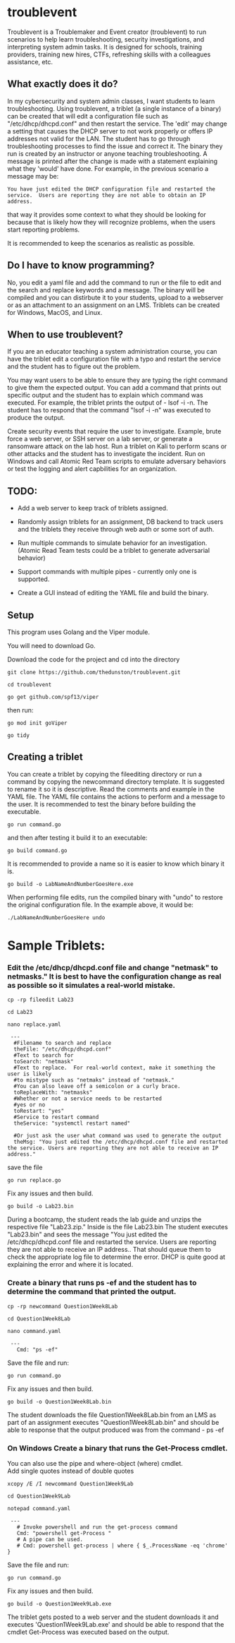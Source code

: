 # troublevent

Troublevent is a Troublemaker and Event creator (troublevent) to run scenarios to help learn troubleshooting, security investigations, and interpreting system admin tasks. It is designed for schools, training providers, training new hires, CTFs, refreshing skills with a colleagues assistance, etc.

## What exactly does it do?

In my cybersecurity and system admin classes, I want students to learn troubleshooting.  Using troublevent, a triblet (a single instance of a binary) can be created that will edit a configuration file such as "/etc/dhcp/dhcpd.conf" and then restart the service.  The 'edit' may change a setting that causes the DHCP server to not work properly or offers IP addresses not valid for the LAN.  The student has to go through troubleshooting processes to find the issue and correct it.  The binary they run is created by an instructor or anyone teaching troubleshooting.  A message is printed after the change is made with a statement explaining what they 'would' have done.  For example, in the previous scenario a message may be:

    You have just edited the DHCP configuration file and restarted the service.  Users are reporting they are not able to obtain an IP address.
    
that way it provides some context to what they should be looking for because that is likely how they will recognize problems, when the users start reporting problems.

It is recommended to keep the scenarios as realistic as possible.

## Do I have to know programming?

No, you edit a yaml file and add the command to run or the file to edit and the search and replace keywords and a message.  The binary will be compiled and you can distirbute it to your students, upload to a webserver or as an attachment to an assignment on an LMS.  Triblets can be created for Windows, MacOS, and Linux.

## When to use troublevent?

If you are an educator teaching a system administration course, you can have the triblet edit a configuration file with a typo and restart the service and the student has to figure out the problem.

You may want users to be able to ensure they are typing the right command to give them the expected output.  You can add a command that prints out specific output and the student has to explain which command was executed.  For example, the triblet prints the output of - lsof -i -n.  The student has to respond that the command "lsof -i -n" was executed to produce the output.

Create security events that require the user to investigate.  Example, brute force a web server, or SSH server on a lab server, or generate a ransomware attack on the lab host.  Run a triblet on Kali to perform scans or other attacks and the student has to investigate the incident.  Run on Windows and call Atomic Red Team scripts to emulate adversary behaviors or test the logging and alert capbilities for an organization.

## TODO:

- Add a web server to keep track of triblets assigned.

- Randomly assign triblets for an assignment, DB backend to track users and the triblets they receive through web auth or some sort of auth.

- Run multiple commands to simulate behavior for an investigation. (Atomic Read Team tests could be a triblet to generate adversarial behavior)

- Support commands with multiple pipes - currently only one is supported.

- Create a GUI instead of editing the YAML file and build the binary.

## Setup

This program uses Golang and the Viper module.

You will need to download Go.

Download the code for the project and cd into the directory

`git clone https://github.com/thedunston/troublevent.git`

`cd troublevent`

`go get github.com/spf13/viper`


then run:

`go mod init goViper`

`go tidy`
 

## Creating a triblet

You can create a triblet by copying the fileediting directory or run a command by copying the newcommand directory template.  It is suggested to rename it so it is descriptive.  Read the comments and example in the YAML file. The YAML file contains the actions to perform and a message to the user.  It is recommended to test the binary before building the executable.

`go run command.go`

and then after testing it build it to an executable:

`go build command.go`

It is recommended to provide a name so it is easier to know which binary it is.

`go build -o LabNameAndNumberGoesHere.exe`

When performing file edits, run the compiled binary with "undo" to restore the original configuration file.  In the example above, it would be:

`./LabNameAndNumberGoesHere undo`

# Sample Triblets:

### Edit the /etc/dhcp/dhcpd.conf file and change "netmask" to netmasks."  It is best to have the configuration change as real as possible so it simulates a real-world mistake.

`cp -rp fileedit Lab23`

`cd Lab23`

`nano replace.yaml`


     ---
      #Filename to search and replace
      theFile: "/etc/dhcp/dhcpd.conf"
      #Text to search for
      toSearch: "netmask"
      #Text to replace.  For real-world context, make it something the user is likely
      #to mistype such as "netmaks" instead of "netmask."
      #You can also leave off a semicolon or a curly brace.
      toReplaceWith: "netmasks"
      #Whether or not a service needs to be restarted
      #yes or no
      toRestart: "yes"
      #Service to restart command
      theService: "systemctl restart named"

      #Or just ask the user what command was used to generate the output
      theMsg: "You just edited the /etc/dhcp/dhcpd.conf file and restarted the service. Users are reporting they are not able to receive an IP address." 
 
save the file

`go run replace.go`

Fix any issues and then build.

`go build -o Lab23.bin`

During a bootcamp, the student reads the lab guide and unzips the respective file "Lab23.zip."  Inside is the file Lab23.bin The student executes "Lab23.bin" and sees the message "You just edited the /etc/dhcp/dhcpd.conf file and restarted the service. Users are reporting they are not able to receive an IP address..  That should queue them to check the appropriate log file to determine the error. DHCP is quite good at explaining the error and where it is located.

### Create a binary that runs ps -ef and the student has to determine the command that printed the output.

`cp -rp newcommand Question1Week8Lab`

`cd Question1Week8Lab`

`nano command.yaml`

     ---
       Cmd: "ps -ef"

Save the file and run:

`go run command.go`

Fix any issues and then build.

`go build -o Question1Week8Lab.bin`

The student downloads the file Question1Week8Lab.bin from an LMS as part of an assignment executes "Question1Week8Lab.bin" and should be able to response that the output produced was from the command -  ps -ef

### On Windows Create a binary that runs the Get-Process cmdlet.
You can also use the pipe and where-object (where) cmdlet.  
Add single quotes instead of double quotes

`xcopy /E /I newcommand Question1Week9Lab`

`cd Question1Week9Lab`

`notepad command.yaml`

     ---
       # Invoke powershell and run the get-process command
       Cmd: "powershell get-Process "
       # A pipe can be used.
       # Cmd: powershell get-process | where { $_.ProcessName -eq 'chrome' }

Save the file and run:

`go run command.go`

Fix any issues and then build.

`go build -o Question1Week9Lab.exe`

The triblet gets posted to a web server and the student downloads it and executes 'Question1Week9Lab.exe' and should be able to respond that the cmdlet Get-Process was executed based on the output.
